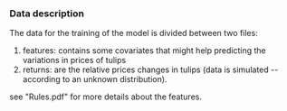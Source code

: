 
### Data description
The data for the training of the model is divided between two files:
1) features: contains some covariates that might help predicting the variations in prices of tulips
2) returns: are the relative prices changes in tulips (data is simulated -- according to an unknown distribution).


see "Rules.pdf" for more details about the features.
